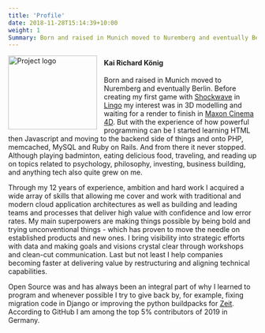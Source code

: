 ```yaml
---
title: 'Profile'
date: 2018-11-28T15:14:39+10:00
weight: 1
Summary: Born and raised in Munich moved to Nuremberg and eventually Berlin. Before creating my first game with Shockwave in Lingo my interest was in 3D modelling and waiting for a render to finish in Maxon Cinema 4D. But with the experience of how powerful programming can be I started learning HTML then Javascript and moving to the backend side of things and onto PHP, memcached, MySQL and Ruby on Rails. And from there it never stopped.
---
```


<img src="/images/head2.jpg" alt="Project logo" height="150" width="180" style="float:left; padding: 0em 1em 0 0"></a>

#### Kai Richard König
Born and raised in Munich moved to Nuremberg and eventually Berlin. Before creating my first game with [Shockwave](https://en.wikipedia.org/wiki/Adobe_Shockwave_Player) in [Lingo](https://en.wikipedia.org/wiki/Lingo_(programming_language)) my interest was in 3D modelling and waiting for a render to finish in [Maxon Cinema 4D](https://en.wikipedia.org/wiki/Cinema_4D). But with the experience of how powerful programming can be I started learning HTML then Javascript and moving to the backend side of things and onto PHP, memcached, MySQL and Ruby on Rails. And from there it never stopped. Although playing badminton, eating delicious food, traveling, and reading up on topics related to psychology, philosophy, investing, business building, and anything tech also quite grew on me.

Through my 12 years of experience, ambition and hard work I acquired a wide array of skills that allowing me cover and work with traditional and modern cloud application architectures as well as building and leading teams and processes that deliver high value with confidence and low error rates. My main superpowers are making things possible by being bold and trying unconventional things - which has proven to move the needle on established products and new ones. I bring visibility into strategic efforts with data and making goals and visions crystal clear through workshops and clean-cut communication. Last but not least I help companies becoming faster at delivering value by restructuring and aligning technical capabilities.

Open Source was and has always been an integral part of why I learned to program and whenever possible I try to give back by, for example, fixing migration code in Django or improving the python buildpacks for [Zeit](https://github.com/zeit/). According to GitHub I am among the top 5% contributors of 2019 in Germany.
